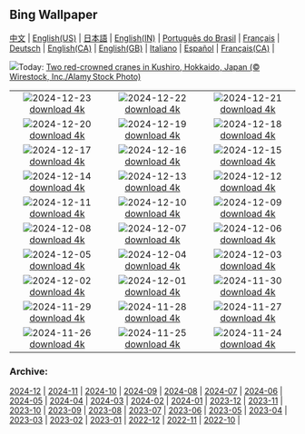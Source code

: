 ## Bing Wallpaper
[中文](README.md) |                     [English(US)](en-US.md) |                     [日本語](ja-JP.md) |                     [English(IN)](en-IN.md) |                     [Português do Brasil](pt-BR.md) |                     [Français](fr-FR.md) |                     [Deutsch](de-DE.md) |                     [English(CA)](en-CA.md) |                     [English(GB)](en-GB.md) |                     [Italiano](it-IT.md) |                     [Español](es-ES.md) |                     [Français(CA)](fr-CA.md) |                    

![](https://www.bing.com/th?id=OHR.FestivusCranes_EN-CA3928943615_UHD.jpg&w=1000)Today: [Two red-crowned cranes in Kushiro, Hokkaido, Japan (© Wirestock, Inc./Alamy Stock Photo)](https://www.bing.com/th?id=OHR.FestivusCranes_EN-CA3928943615_UHD.jpg)

|      |      |      |
| :----: | :----: | :----: |
|![](https://www.bing.com/th?id=OHR.CrystalPier_EN-CA9816076133_UHD.jpg&pid=hp&w=384&h=216&rs=1&c=4)2024-12-23 [download 4k](https://www.bing.com/th?id=OHR.CrystalPier_EN-CA9816076133_UHD.jpg)|![](https://www.bing.com/th?id=OHR.SolsticeHalo_EN-CA3461734834_UHD.jpg&pid=hp&w=384&h=216&rs=1&c=4)2024-12-22 [download 4k](https://www.bing.com/th?id=OHR.SolsticeHalo_EN-CA3461734834_UHD.jpg)|![](https://www.bing.com/th?id=OHR.SantaClausVillage_EN-CA0049104166_UHD.jpg&pid=hp&w=384&h=216&rs=1&c=4)2024-12-21 [download 4k](https://www.bing.com/th?id=OHR.SantaClausVillage_EN-CA0049104166_UHD.jpg)|
|![](https://www.bing.com/th?id=OHR.SibiuRomania_EN-CA3979703489_UHD.jpg&pid=hp&w=384&h=216&rs=1&c=4)2024-12-20 [download 4k](https://www.bing.com/th?id=OHR.SibiuRomania_EN-CA3979703489_UHD.jpg)|![](https://www.bing.com/th?id=OHR.NutcrackerBallet_EN-CA9033194667_UHD.jpg&pid=hp&w=384&h=216&rs=1&c=4)2024-12-19 [download 4k](https://www.bing.com/th?id=OHR.NutcrackerBallet_EN-CA9033194667_UHD.jpg)|![](https://www.bing.com/th?id=OHR.ReinefjordenNorway_EN-CA2665608310_UHD.jpg&pid=hp&w=384&h=216&rs=1&c=4)2024-12-18 [download 4k](https://www.bing.com/th?id=OHR.ReinefjordenNorway_EN-CA2665608310_UHD.jpg)|
|![](https://www.bing.com/th?id=OHR.SalzburgSnow_EN-CA2222024592_UHD.jpg&pid=hp&w=384&h=216&rs=1&c=4)2024-12-17 [download 4k](https://www.bing.com/th?id=OHR.SalzburgSnow_EN-CA2222024592_UHD.jpg)|![](https://www.bing.com/th?id=OHR.MisurinaLake_EN-CA3296922212_UHD.jpg&pid=hp&w=384&h=216&rs=1&c=4)2024-12-16 [download 4k](https://www.bing.com/th?id=OHR.MisurinaLake_EN-CA3296922212_UHD.jpg)|![](https://www.bing.com/th?id=OHR.NorthernHawkOwl_EN-CA1011187644_UHD.jpg&pid=hp&w=384&h=216&rs=1&c=4)2024-12-15 [download 4k](https://www.bing.com/th?id=OHR.NorthernHawkOwl_EN-CA1011187644_UHD.jpg)|
|![](https://www.bing.com/th?id=OHR.ChristmasBudapest_EN-CA2975655898_UHD.jpg&pid=hp&w=384&h=216&rs=1&c=4)2024-12-14 [download 4k](https://www.bing.com/th?id=OHR.ChristmasBudapest_EN-CA2975655898_UHD.jpg)|![](https://www.bing.com/th?id=OHR.WildPoinsettia_EN-CA8337663672_UHD.jpg&pid=hp&w=384&h=216&rs=1&c=4)2024-12-13 [download 4k](https://www.bing.com/th?id=OHR.WildPoinsettia_EN-CA8337663672_UHD.jpg)|![](https://www.bing.com/th?id=OHR.DolomitesSky_EN-CA6901623444_UHD.jpg&pid=hp&w=384&h=216&rs=1&c=4)2024-12-12 [download 4k](https://www.bing.com/th?id=OHR.DolomitesSky_EN-CA6901623444_UHD.jpg)|
|![](https://www.bing.com/th?id=OHR.CornwallSnow_EN-CA5975265704_UHD.jpg&pid=hp&w=384&h=216&rs=1&c=4)2024-12-11 [download 4k](https://www.bing.com/th?id=OHR.CornwallSnow_EN-CA5975265704_UHD.jpg)|![](https://www.bing.com/th?id=OHR.GuanacosChile_EN-CA3340583526_UHD.jpg&pid=hp&w=384&h=216&rs=1&c=4)2024-12-10 [download 4k](https://www.bing.com/th?id=OHR.GuanacosChile_EN-CA3340583526_UHD.jpg)|![](https://www.bing.com/th?id=OHR.ReopeningNotreDame_EN-CA2618542485_UHD.jpg&pid=hp&w=384&h=216&rs=1&c=4)2024-12-09 [download 4k](https://www.bing.com/th?id=OHR.ReopeningNotreDame_EN-CA2618542485_UHD.jpg)|
|![](https://www.bing.com/th?id=OHR.TorontoWinterSkyline_EN-CA1219816615_UHD.jpg&pid=hp&w=384&h=216&rs=1&c=4)2024-12-08 [download 4k](https://www.bing.com/th?id=OHR.TorontoWinterSkyline_EN-CA1219816615_UHD.jpg)|![](https://www.bing.com/th?id=OHR.HelsinkiDusk_EN-CA1340856865_UHD.jpg&pid=hp&w=384&h=216&rs=1&c=4)2024-12-07 [download 4k](https://www.bing.com/th?id=OHR.HelsinkiDusk_EN-CA1340856865_UHD.jpg)|![](https://www.bing.com/th?id=OHR.MonoTufa_EN-CA0552920922_UHD.jpg&pid=hp&w=384&h=216&rs=1&c=4)2024-12-06 [download 4k](https://www.bing.com/th?id=OHR.MonoTufa_EN-CA0552920922_UHD.jpg)|
|![](https://www.bing.com/th?id=OHR.RhinosKenya_EN-CA9474788665_UHD.jpg&pid=hp&w=384&h=216&rs=1&c=4)2024-12-05 [download 4k](https://www.bing.com/th?id=OHR.RhinosKenya_EN-CA9474788665_UHD.jpg)|![](https://www.bing.com/th?id=OHR.JaipurFort_EN-CA4815702615_UHD.jpg&pid=hp&w=384&h=216&rs=1&c=4)2024-12-04 [download 4k](https://www.bing.com/th?id=OHR.JaipurFort_EN-CA4815702615_UHD.jpg)|![](https://www.bing.com/th?id=OHR.SnowMoose_EN-CA6422097332_UHD.jpg&pid=hp&w=384&h=216&rs=1&c=4)2024-12-03 [download 4k](https://www.bing.com/th?id=OHR.SnowMoose_EN-CA6422097332_UHD.jpg)|
|![](https://www.bing.com/th?id=OHR.IcebergsAntarctica_EN-CA5966857635_UHD.jpg&pid=hp&w=384&h=216&rs=1&c=4)2024-12-02 [download 4k](https://www.bing.com/th?id=OHR.IcebergsAntarctica_EN-CA5966857635_UHD.jpg)|![](https://www.bing.com/th?id=OHR.KilchurnAutumn_EN-CA3966319675_UHD.jpg&pid=hp&w=384&h=216&rs=1&c=4)2024-12-01 [download 4k](https://www.bing.com/th?id=OHR.KilchurnAutumn_EN-CA3966319675_UHD.jpg)|![](https://www.bing.com/th?id=OHR.MtStMichel_EN-CA3538100784_UHD.jpg&pid=hp&w=384&h=216&rs=1&c=4)2024-11-30 [download 4k](https://www.bing.com/th?id=OHR.MtStMichel_EN-CA3538100784_UHD.jpg)|
|![](https://www.bing.com/th?id=OHR.AssiniboineTS_EN-CA8487090970_UHD.jpg&pid=hp&w=384&h=216&rs=1&c=4)2024-11-29 [download 4k](https://www.bing.com/th?id=OHR.AssiniboineTS_EN-CA8487090970_UHD.jpg)|![](https://www.bing.com/th?id=OHR.SemoisRiver_EN-CA3031671072_UHD.jpg&pid=hp&w=384&h=216&rs=1&c=4)2024-11-28 [download 4k](https://www.bing.com/th?id=OHR.SemoisRiver_EN-CA3031671072_UHD.jpg)|![](https://www.bing.com/th?id=OHR.TrulliGrove_EN-CA2657782141_UHD.jpg&pid=hp&w=384&h=216&rs=1&c=4)2024-11-27 [download 4k](https://www.bing.com/th?id=OHR.TrulliGrove_EN-CA2657782141_UHD.jpg)|
|![](https://www.bing.com/th?id=OHR.AmboseliGiraffes_EN-CA6129428319_UHD.jpg&pid=hp&w=384&h=216&rs=1&c=4)2024-11-26 [download 4k](https://www.bing.com/th?id=OHR.AmboseliGiraffes_EN-CA6129428319_UHD.jpg)|![](https://www.bing.com/th?id=OHR.SonomaCoast_EN-CA2154911568_UHD.jpg&pid=hp&w=384&h=216&rs=1&c=4)2024-11-25 [download 4k](https://www.bing.com/th?id=OHR.SonomaCoast_EN-CA2154911568_UHD.jpg)|![](https://www.bing.com/th?id=OHR.FibonacciAloe_EN-CA1929331075_UHD.jpg&pid=hp&w=384&h=216&rs=1&c=4)2024-11-24 [download 4k](https://www.bing.com/th?id=OHR.FibonacciAloe_EN-CA1929331075_UHD.jpg)|


### Archive:
[2024-12](archive/en-CA/202412/README.md) | [2024-11](archive/en-CA/202411/README.md) | [2024-10](archive/en-CA/202410/README.md) | [2024-09](archive/en-CA/202409/README.md) | [2024-08](archive/en-CA/202408/README.md) | [2024-07](archive/en-CA/202407/README.md) | [2024-06](archive/en-CA/202406/README.md) | [2024-05](archive/en-CA/202405/README.md) | [2024-04](archive/en-CA/202404/README.md) | [2024-03](archive/en-CA/202403/README.md) | [2024-02](archive/en-CA/202402/README.md) | [2024-01](archive/en-CA/202401/README.md) | [2023-12](archive/en-CA/202312/README.md) | [2023-11](archive/en-CA/202311/README.md) | [2023-10](archive/en-CA/202310/README.md) | [2023-09](archive/en-CA/202309/README.md) | [2023-08](archive/en-CA/202308/README.md) | [2023-07](archive/en-CA/202307/README.md) | [2023-06](archive/en-CA/202306/README.md) | [2023-05](archive/en-CA/202305/README.md) | [2023-04](archive/en-CA/202304/README.md) | [2023-03](archive/en-CA/202303/README.md) | [2023-02](archive/en-CA/202302/README.md) | [2023-01](archive/en-CA/202301/README.md) | [2022-12](archive/en-CA/202212/README.md) | [2022-11](archive/en-CA/202211/README.md) | [2022-10](archive/en-CA/202210/README.md) | 